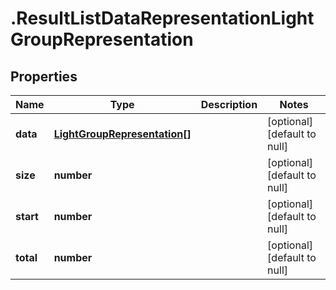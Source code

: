 # .ResultListDataRepresentationLightGroupRepresentation

## Properties
Name | Type | Description | Notes
------------ | ------------- | ------------- | -------------
**data** | [**LightGroupRepresentation[]**](LightGroupRepresentation.md) |  | [optional] [default to null]
**size** | **number** |  | [optional] [default to null]
**start** | **number** |  | [optional] [default to null]
**total** | **number** |  | [optional] [default to null]


